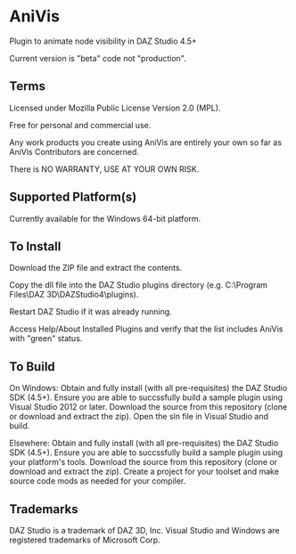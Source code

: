 # AniVis
Plugin to animate node visibility in DAZ Studio 4.5+

Current version is "beta" code not "production".

## Terms
Licensed under Mozilla Public License Version 2.0 (MPL).

Free for personal and commercial use. 

Any work products you create using AniVis are entirely your own so far as AniVis Contributors are concerned.

There is NO WARRANTY, USE AT YOUR OWN RISK.


## Supported Platform(s)
Currently available for the Windows 64-bit platform.

## To Install
Download the ZIP file and extract the contents.  

Copy the dll file into the DAZ Studio plugins directory (e.g. C:\Program Files\DAZ 3D\DAZStudio4\plugins).

Restart DAZ Studio if it was already running.

Access Help/About Installed Plugins and verify that the list includes AniVis with "green" status.

## To Build

On Windows:
Obtain and fully install (with all pre-requisites) the DAZ Studio SDK (4.5+).
Ensure you are able to succssfully build a sample plugin using Visual Studio 2012 or later.
Download the source from this repository (clone or download and extract the zip).
Open the sln file in Visual Studio and build.

Elsewhere:
Obtain and fully install (with all pre-requisites) the DAZ Studio SDK (4.5+).
Ensure you are able to succssfully build a sample plugin using your platform's tools.
Download the source from this repository (clone or download and extract the zip).
Create a project for your toolset and make source code mods as needed for your compiler.

## Trademarks
DAZ Studio is a trademark of DAZ 3D, Inc.
Visual Studio and Windows are registered trademarks of Microsoft Corp.

